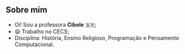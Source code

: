 ## Sobre mim
- Oi! Sou a professora **Cibele** :brazil:;
- 	:smiley: Trabalho no CECS;
- Disciplina: História, Ensino Religioso, Programação e Pensamento Computacional.
<!---
cibeleseed/cibeleseed is a ✨ special ✨ repository because its `README.md` (this file) appears on your GitHub profile.
You can click the Preview link to take a look at your changes.
--->
